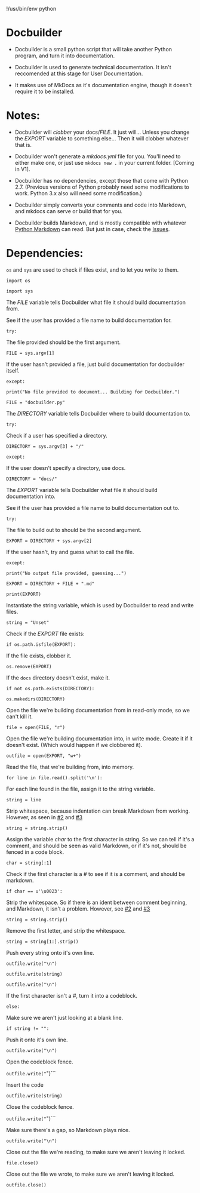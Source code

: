
!/usr/bin/env python

# Docbuilder

* Docbuilder is a small python script that will take another Python program, and turn it into documentation.

* Docbuilder is used to generate technical documentation. It isn't reccomended at this stage for User Documentation.

* It makes use of MkDocs as it's documentation engine, though it doesn't require it to be installed.

# Notes:

* Docbuilder will *clobber* your docs/*FILE*. It just will... Unless you change the *EXPORT* variable to something else... Then it will clobber whatever that is.

* Docbuilder won't generate a *mkdocs.yml* file for you. You'll need to either make one, or just use ``` mkdocs new . ``` in your current folder. [Coming in V1].

* Docbuilder has no dependencies, except those that come with Python 2.7. (Previous versions of Python probably need some modifications to work. Python 3.x also will need some modification.)

* Docbuilder simply converts your comments and code into Markdown, and mkdocs can serve or build that for you.

* Docbuilder builds Markdown, and is mostly compatible with whatever [Python Markdown](https://pythonhosted.org/Markdown/) can read. But just in case, check the [Issues](https://github.com/shakna-israel/docbuilder/issues).

# Dependencies:

``` os ``` and ``` sys ``` are used to check if files exist, and to let you write to them.

```import os```

```import sys```

The *FILE* variable tells Docbuilder what file it should build documentation from.

See if the user has provided a file name to build documentation for.

```try:```

The file provided should be the first argument.

```FILE = sys.argv[1]```

If the user hasn't provided a file, just build documentation for docbuilder itself.

```except:```

```print("No file provided to document... Building for Docbuilder.")```

```FILE = "docbuilder.py"```

The *DIRECTORY* variable tells Docbuilder where to build documentation to.

```try:```

Check if a user has specified a directory.

```DIRECTORY = sys.argv[3] + "/"```

```except:```

If the user doesn't specify a directory, use docs.

```DIRECTORY = "docs/"```

The *EXPORT* variable tells Docbuilder what file it should build documentation into.

See if the user has provided a file name to build documentation out to.

```try:```

The file to build out to should be the second argument.

```EXPORT = DIRECTORY + sys.argv[2]```

If the user hasn't, try and guess what to call the file.

```except:```

```print("No output file provided, guessing...")```

```EXPORT = DIRECTORY + FILE + ".md"```

```print(EXPORT)```

Instantiate the string variable, which is used by Docbuilder to read and write files.

```string = "Unset"```

Check if the *EXPORT* file exists:

```if os.path.isfile(EXPORT):```

If the file exists, clobber it.

```os.remove(EXPORT)```

If the ```docs``` directory doesn't exist, make it.

```if not os.path.exists(DIRECTORY):```

```os.makedirs(DIRECTORY)```

Open the file we're building documentation from in read-only mode, so we can't kill it.

```file = open(FILE, "r")```

Open the file we're building documentation into, in write mode. Create it if it doesn't exist. (Which would happen if we clobbered it).

```outfile = open(EXPORT, "w+")```

Read the file, that we're building from, into memory.

```for line in file.read().split('\n'):```

For each line found in the file, assign it to the string variable.

```string = line```

Strip whitespace, because indentation can break Markdown from working. However, as seen in [#2](https://github.com/shakna-israel/write-good-py/issues/2) and [#3](https://github.com/shakna-israel/write-good-py/issues/3)

```string = string.strip()```

Assign the variable *char* to the first character in string. So we can tell if it's a comment, and should be seen as valid Markdown, or if it's not, should be fenced in a code block.

```char = string[:1]```

Check if the first character is a *#* to see if it is a comment, and should be markdown.

```if char == u'\u0023':```

Strip the whitespace. So if there is an ident between comment beginning, and Markdown, it isn't a problem. However, see [#2](https://github.com/shakna-israel/write-good-py/issues/2) and [#3](https://github.com/shakna-israel/write-good-py/issues/3)

```string = string.strip()```

Remove the first letter, and strip the whitespace.

```string = string[1:].strip()```

Push every string onto it's own line.

```outfile.write("\n")```

```outfile.write(string)```

```outfile.write("\n")```

If the first character isn't a *#*, turn it into a codeblock.

```else:```

Make sure we aren't just looking at a blank line.

```if string != "":```

Push it onto it's own line.

```outfile.write("\n")```

Open the codeblock fence.

```outfile.write("```")```

Insert the code

```outfile.write(string)```

Close the codeblock fence.

```outfile.write("```")```

Make sure there's a gap, so Markdown plays nice.

```outfile.write("\n")```

Close out the file we're reading, to make sure we aren't leaving it locked.

```file.close()```

Close out the file we wrote, to make sure we aren't leaving it locked.

```outfile.close()```
